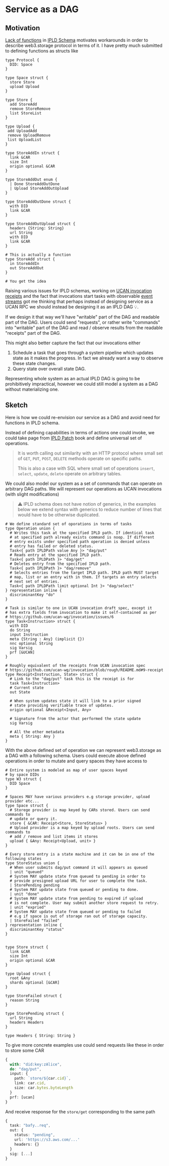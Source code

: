 # Service as a DAG

## Motivation

[Lack of functions](https://github.com/ipld/ipld/issues/263) in [IPLD Schema] motivates workarounds in order to describe web3.storage protocol in terms of it. I have pretty much submitted to defining functions as structs like

```ipldsch
type Protocol {
  DID: Space
}

type Space struct {
  store Store
  upload Upload
}

type Store {
  add StoreAdd
  remove StoreRemove
  list StoreList
}

type Upload {
 add UploadAdd
 remove UploadRemove
 list UploadList
}

type StoreAddIn struct {
  link &CAR
  size Int
  origin optional &CAR
}

type StoreAddOut enum {
  | Done StoreAddOutDone 
  | Upload StoreAddOutUpload
}

type StoreAddOutDone struct {
  with DID
  link &CAR
}

type StoreAddOutUpload struct {
  headers {String: String}
  url String
  with DID
  link &CAR
}

# This is actually a function
type StoreAdd struct {
  in StoreAddIn
  out StoreAddOut
}

# You get the idea
```

Raising various issues for IPLD schemas, working on [UCAN invocation receipts](https://github.com/web3-storage/ucanto/issues/151) and the fact that invocations start tasks with observable [event streams](https://github.com/web3-storage/w3infra/issues/117) got me thinking that perhaps instead of designing service as a UCAN RPC we should instead be designing it as an IPLD DAG 💡.

If we design it that way we'll have "writable" part of the DAG and readable part of the DAG. Users could send "requests", or rather write "commands" into "writable" part of the DAG and read / observe results from the readable "receipts" part of the DAG.

This might also better capture the fact that our invocations either

 1. Schedule a task that goes through a system pipeline which updates state as it makes the progress. In fact we already want a way to observe these state changes.
 1. Query state over overall state DAG.

Representing whole system as an actual IPLD DAG is going to be prohibitively impractical, however we could still model a system as a DAG without materializing one.

## Sketch

Here is how we could re-envision our service as a DAG and avoid need for functions in IPLD schema.

Instead of defining capabilities in terms of actions one could invoke, we could take page from [IPLD Patch](https://ipld.io/specs/patch/fixtures/fixtures-1/) book and define universal set of operations.

> It is worth calling out similarity with an HTTP protocol where small set of `GET`, `PUT`, `POST`, `DELETE` methods operate on specific paths.
> 
> This is also a case with SQL where small set of operations `insert`, `select`, `update`, `delete` operate on arbitrary tables.
>   

We could also model our system as a set of commands that can operate on arbitrary DAG paths. We will represent our operations as UCAN invocations (with slight modifications)

> ⚠️ IPLD schema does not have notion of generics, in the examples below we extend syntax with generics to reduce number of lines that would have to be otherwise duplicated.

```ipldsch
# We define standard set of oporations in terms of tasks 
type Operation union {
  # Writes this task at the specified IPLD path. If identical task
  # at specified path already exists command is noop. If different
  # entry exists under specified path operation is denied unless
  # entry has failed or deleted status.
  Task<{ path IPLDPath value Any }> "dag/put"
  # Reads entry at the specified IPLD path.
  Task<{ path IPLDPath }> "dag/get"
  # Deletes entry from the specified IPLD path. 
  Task<{ path IPLDPath }> "dag/remove"
  # Selects entries from the target IPLD path. IPLD path MUST target
  # map, list or an entry with in them. If targets an entry selects
  # next set of entries.
  Task<{ path IPLDPath limit optional Int }> "dag/select"
} representation inline {
  discriminantKey "do"
}

# Task is similar to one in UCAN invocation draft spec, except it
# has extra fields from invocation to make it self-contained as per
# https://github.com/ucan-wg/invocation/issues/6
type Task<Instruction> struct {
  with DID
  do String
  input Instruction
  meta {String : Any} (implicit {})
  nnc optional String
  sig Varsig
  prf [&UCAN]
}

# Roughly equivalent of the receipts from UCAN invocation spec
# https://github.com/ucan-wg/invocation/blob/rough/README.md#9-receipt
type Receipt<Instruction, State> struct {
  # Link to the "dag/put" task this is the receipt is for
  task Task<Instruction>
  # Current state
  out State
  
  # When system updates state it will link to a prior signed
  # state providing verifiable trace of updates.
  origin optional &Receipt<Input, Any>

  # Signature from the actor that performed the state update
  sig Varsig

  # All the other metadata
  meta { String: Any }
}
```

With the above defined set of operation we can represent web3.storage as a DAG with a following schema. Users could execute above defined operations in order to mutate and query spaces they have access to

```ipldsch
# Entire system is modeled as map of user spaces keyed
# by space DIDs
type W3 struct {
  DID Space
}

# Spaces MAY have various providers e.g storage provider, upload provider etc...
type Space struct {
  # Storege provider is map keyed by CARs stored. Users can send commands to
  # update or query it.
  store { &CAR: Receipt<Store, StoreStatus> }
  # Upload provider is a map keyed by upload roots. Users can send commands to
  # add / remove and list items it stores
  upload { &Any: Receipt<Upload, unit> }
}

# Every store entry is a state machine and it can be in one of the following states
type StoreStatus union {
  # When user submits dag/put command it will appears as queued
  | unit "queued"
  # System MAY update state from queued to pending in order to
  # provide presigned upload URL for user to complete the task.
  | StorePending pending
  # System MAY update state from queued or pending to done.
  | unit "done"
  # System MAY update state from pending to expired if upload
  # is not complete. User may submit another store request to retry.
  | unit "expried"
  # System MAY update state from queued or pending to failed
  # e.g if space is out of storage ran out of storage capacity.
  | StoreFailed "failed"
} representation inline {
  discriminantKey "status"
}


type Store struct {
  link &CAR
  size Int
  origin optional &CAR
}

type Upload struct {
  root &Any
  shards optional [&CAR]
}

type StoreFailed struct {
  reason String
}

type StorePending struct {
  url String
  headers Headers
}

type Headers { String: String }
```

To give more concrete examples use could send requests like these in order to store some CAR

```ts
{
  with: "did:key:zAlice",
  do: "dag/put",
  input: {
    path: `store/${car.cid}`,
    link: car.cid,
    size: car.bytes.byteLength
  }
  prf: [ucan]
}
```

And receive response for the `store/get` corresponding to the same path

```ts
{
  task: "bafy..req",
  out: {
    status: "pending",
    url: 'https://s3.aws.com/...'
    headers: {}
  }
  sig: [...]
}
```

[IPLD Schema]:https://ipld.io/specs/schemas/